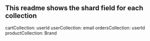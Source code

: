 ## This readme shows the shard field for each collection
cartCollection: userId
userCollection: email
ordersCollection: userId
productCollection: Brand